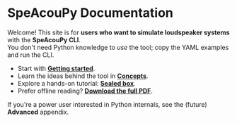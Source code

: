 # SpeAcouPy Documentation

Welcome! This site is for **users who want to simulate loudspeaker systems** with the **SpeAcouPy CLI**.  
You don't need Python knowledge to *use* the tool; copy the YAML examples and run the CLI.

- Start with **[Getting started](getting-started.md)**.
- Learn the ideas behind the tool in **[Concepts](concepts/overview.md)**.
- Explore a hands-on tutorial: **[Sealed box](tutorials/sealed-box.md)**.
- Prefer offline reading? **[Download the full PDF](pdf/SpeAcouPy.pdf)**.

If you're a power user interested in Python internals, see the (future) **Advanced** appendix.
